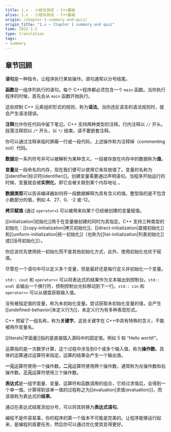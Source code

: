 ```yaml
---
title: 1.x - 小结与测试 - C++基础
alias: 1.x - 小结与测试 - C++基础
origin: /chapter-1-summary-and-quiz/
origin_title: "1.x — Chapter 1 summary and quiz"
time: 2022-1-2
type: translation
tags:
- summary
---
```


## 章节回顾

**语句**是一种指令，让程序执行某些操作。语句通常以分号结尾。

**函数**是一组序列执行的语句。每个 C++程序都必须包含一个 `main` 函数。当你执行程序的时候，首先会从 `main` 函数开始执行。

这些控制 C++ 元素组织形式的规则，称为**语法**。当你违反语言的语法规则时，就会产生语法错误。

**注释**允许你在代码中留下笔记。C++ 支持两种类型的注释。行内注释以 `//` 开头。段落注释则以 `/*` 开头，以 `*/` 结束。请不要嵌套注释。

你可以通过注释来临时屏蔽一行或一段代码，上述操作称为注释掉（commenting out）代码。

**数据**是一系列符号并可以被解析为某种含义。一段被存放在内存中的数据称为**值**。

**变量**是一段命名的内存，现在我们便可以使用它来存放值了。变量的名称为[[identifier|标识符(identifier)]]。创建变量需要通过声明语句。当程序开始运行的时候，变量就会被**实例化**，即它会被关联到某个内存地址 。

**数据类型**可以告诉编译器如何将一段数据解释为具有含义的值。整型指的是不包含小数部分的值，例如 4、27、0、-2 或-12。

**拷贝赋值** (通过 `operator=`) 可以被用来向某个已经被创建的变量赋值。

[[initialization|初始化]]用于在变量被创建的同时为其指定。C++ 支持三种类型的初始化：[[copy-initialization|拷贝初始化]]、[[direct-initialization|直接初始化]]和[[uniform-initialization|统一初始化]]（也称为[[list-initialization|列表初始化]]或[[括号初始化]]）。

你应该优先使用统一初始化而不是其他初始化方式，此外，使用初始化也优于赋值。

尽管在一个语句中可以定义多个变量，但是最好还是每行定义并初始化一个变量。

`std:: cout` 和 `operator<<` 可以将表达式的结果作为文本输出到控制台。`std:: endl` 会输出一个换行符，控制控制台光标移动到下一行。`std:: cin` 和 `operator>>` 可以从键盘获取输入值。

没有被指定值的变量，称为未初始化变量。尝试获取未初始化变量的值，会产生[[undefined-behavior|未定义行为]]，未定义行为有多种表现形式。

C++ 预留了一组名称，称为**关键字**。这些关键字在 C++中具有特殊的含义，不能被用作变量名。

[[literals|字面量]]指的是直接插入源码中的固定值。例如 5 和 “Hello world!”。

运算指的是一次数学计算，这个过程中涉及到0个或多个输入值，称为**操作数**。具体的运算通过运算符来指定。运算的结果会产生一个输出值。

**一元**运算符使用一个操作数。**二元**运算符使用两个操作数，通常称为左操作数和右操作数。**三元**运算符使用三个操作数。

**表达式**是一组字面量、变量、运算符和函数调用的组合，它经过求值后，会得到一个单一值。计算得到该单一值的过程称之为[[evaluation|求值(evaluation)]]，而该值称为表达式的**结果**。

通过在表达式结尾添加分号，可以将其转换为**表达式语句**。

编程不是件容易事，你的程序的第一个版本不可能是完美的。让程序能够运行起来，是编程的首要任务，然后你可以通过优化使其变得更好。
